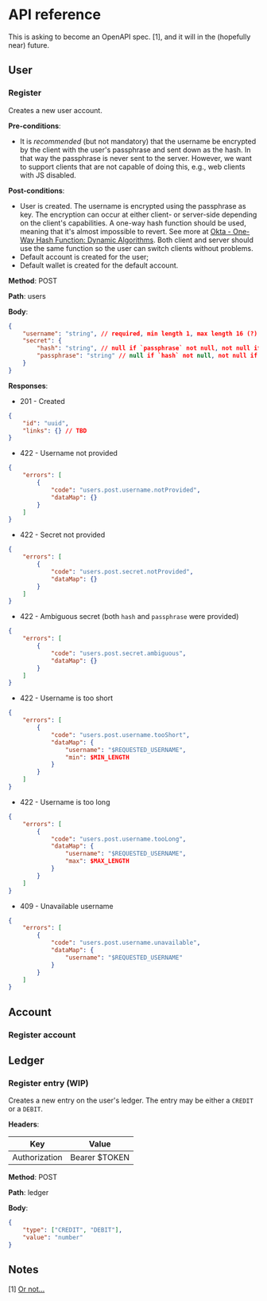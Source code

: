 # API reference

This is asking to become an OpenAPI spec. [1], and it will in the (hopefully near) future.

## User

### Register

Creates a new user account. 

**Pre-conditions**:

- It is *recommended* (but not mandatory) that the username be encrypted by the client with the user's passphrase and sent down as the hash. In that way the passphrase is never
sent to the server. However, we want to support clients that are not capable of doing this, e.g., web clients with JS disabled.

**Post-conditions**:

- User is created. The username is encrypted using the passphrase as key. The encryption can occur at either client- or server-side depending on the client's capabilities.
A one-way hash function should be used, meaning that it's almost impossible to revert. See more at [Okta - One-Way Hash Function: Dynamic Algorithms](https://www.okta.com/identity-101/one-way-hash-function-dynamic-algorithms/).
Both client and server should use the same function so the user can switch clients without problems.
- Default account is created for the user;
- Default wallet is created for the default account.

**Method**: POST

**Path**: users

**Body**:

```json
{
    "username": "string", // required, min length 1, max length 16 (?)
    "secret": {
        "hash": "string", // null if `passphrase` not null, not null if `passphrase` null
        "passphrase": "string" // null if `hash` not null, not null if `hash` null
    }
}
```

**Responses**:

- 201 - Created

```json
{
    "id": "uuid",
    "links": {} // TBD
}
```

- 422 - Username not provided

```json
{
    "errors": [
        {
            "code": "users.post.username.notProvided",
            "dataMap": {}
        }
    ]
}
```

- 422 - Secret not provided

```json
{
    "errors": [
        {
            "code": "users.post.secret.notProvided",
            "dataMap": {}
        }
    ]
}
```

- 422 - Ambiguous secret (both `hash` and `passphrase` were provided)

```json
{
    "errors": [
        {
            "code": "users.post.secret.ambiguous",
            "dataMap": {}
        }
    ]
}
```

- 422 - Username is too short

```json
{
    "errors": [
        {
            "code": "users.post.username.tooShort",
            "dataMap": {
                "username": "$REQUESTED_USERNAME",
                "min": $MIN_LENGTH
            }
        }
    ]
}
```

- 422 - Username is too long

```json
{
    "errors": [
        {
            "code": "users.post.username.tooLong",
            "dataMap": {
                "username": "$REQUESTED_USERNAME",
                "max": $MAX_LENGTH
            }
        }
    ]
}
```

- 409 - Unavailable username

```json
{
    "errors": [
        {
            "code": "users.post.username.unavailable",
            "dataMap": {
                "username": "$REQUESTED_USERNAME"
            }
        }
    ]
}
```

## Account

### Register account

## Ledger

### Register entry (WIP)

Creates a new entry on the user's ledger. The entry may be either a `CREDIT` or a `DEBIT`.

**Headers**:

| Key | Value |
| --- | --- |
| Authorization | Bearer $TOKEN |

**Method**: POST

**Path**: ledger

**Body**:

```json
{
    "type": ["CREDIT", "DEBIT"],
    "value": "number"
}
```

## Notes

[1] [Or not...](https://blog.ploeh.dk/2024/05/13/gratification/#f7f676bf5a334b189b3c2baab18b1e6a)

